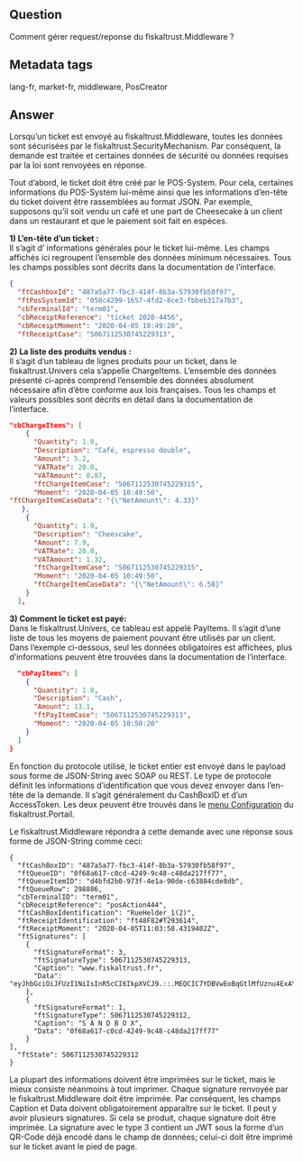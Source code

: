 ## Question
Comment gérer request/reponse du fiskaltrust.Middleware ?

## Metadata tags
lang-fr, market-fr, middleware, PosCreator

## Answer
Lorsqu’un ticket est envoyé au fiskaltrust.Middleware, toutes les données sont sécurisées par le fiskaltrust.SecurityMechanism. Par conséquent, la demande est traitée et certaines données de sécurité ou données requises par la loi sont renvoyées en réponse.

Tout d’abord, le ticket doit être créé par le POS-System. Pour cela, certaines informations du POS-System lui-même ainsi que les informations d’en-tête du ticket doivent être rassemblées au format JSON. Par exemple, supposons qu’il soit vendu un café et une part de Cheesecake à un client dans un restaurant et que le paiement soit fait en espèces.

**1) L’en-tête d’un ticket :**<br />Il s’agit d’ informations générales pour le ticket lui-même. Les champs affichés ici regroupent l’ensemble des données minimum nécessaires. Tous les champs possibles sont décrits dans la documentation de l’interface.

```JSON
{
  "ftCashboxId": "487a5a77-fbc3-414f-8b3a-57930fb58f97",
  "ftPosSystemId": "058c4299-1657-4fd2-8ce3-fbbeb317a7b3",
  "cbTerminalId": "term01",
  "cbReceiptReference": "ticket 2020-4456",
  "cbReceiptMoment": "2020-04-05 10:49:20",
  "ftReceiptCase": "5067112530745229313",
```

**2) La liste des produits vendus :**<br />Il s’agit d’un tableau de lignes produits pour un ticket, dans le fiskaltrust.Univers cela s’appelle ChargeItems. L’ensemble des données présenté ci-après comprend l’ensemble des données absolument nécessaire afin d’être conforme aux lois françaises. Tous les champs et valeurs possibles sont décrits en détail dans la documentation de l’interface.

```JSON
"cbChargeItems": [
    {
      "Quantity": 1.0,
      "Description": "Café, espresso double",
      "Amount": 5.2,
      "VATRate": 20.0,
      "VATAmount": 0.87,
      "ftChargeItemCase": "5067112530745229315",
      "Moment": "2020-04-05 10:49:50",
"ftChargeItemCaseData": "{\"NetAmount\": 4.33}"
   },
    {
      "Quantity": 1.0,
      "Description": "Cheescake",
      "Amount": 7.9,
      "VATRate": 20.0,
      "VATAmount": 1.32,
      "ftChargeItemCase": "5067112530745229315",
      "Moment": "2020-04-05 10:49:50",
      "ftChargeItemCaseData": "{\"NetAmount\": 6.58}"
    }
  ],
```

**3) Comment le ticket est payé:**<br />Dans le fiskaltrust.Univers, ce tableau est appelé PayItems. Il s’agit d’une liste de tous les moyens de paiement pouvant être utilisés par un client. Dans l’exemple ci-dessous, seul les données obligatoires est affichées, plus d’informations peuvent être trouvées dans la documentation de l’interface.

```JSON
  "cbPayItems": [
    {
      "Quantity": 1.0,
      "Description": "Cash",
      "Amount": 13.1,
      "ftPayItemCase": "5067112530745229313",
      "Moment": "2020-04-05 10:50:20"
    }
  ]
}
```

En fonction du protocole utilisé, le ticket entier est envoyé dans le payload sous forme de JSON-String avec SOAP ou REST. Le type de protocole définit les informations d’identification que vous devez envoyer dans l’en-tête de la demande. Il s’agit généralement du CashBoxID et d’un AccessToken. Les deux peuvent être trouvés dans le [menu Configuration](https://portal.fiskaltrust.fr/CashBox) du fiskaltrust.Portail.

Le fiskaltrust.Middleware répondra à cette demande avec une réponse sous forme de JSON-String comme ceci:

```
{
  "ftCashBoxID": "487a5a77-fbc3-414f-8b3a-57930fb58f97",
  "ftQueueID": "0f68a617-c0cd-4249-9c48-c48da217ff77",
  "ftQueueItemID": "d4bfd2b0-973f-4e1a-90de-c63884cde8db",
  "ftQueueRow": 298886,
  "cbTerminalID": "term01",
  "cbReceiptReference": "posAction444",
  "ftCashBoxIdentification": "RueHelder_1(2)",
  "ftReceiptIdentification": "ft48F82#T293614",
  "ftReceiptMoment": "2020-04-05T11:03:58.4319402Z",
  "ftSignatures": [
    {
      "ftSignatureFormat": 3,
      "ftSignatureType": 5067112530745229313,
      "Caption": "www.fiskaltrust.fr",
      "Data": "eyJhbGciOiJFUzI1NiIsInR5cCI6IkpXVCJ9.::.MEQCIC7YDBVwEoBqGtlMfUznu4ExAYZ3t6qph5_nIJXuOelHAiBge_EPSeCirPma881ElrNvGf2sGYfCPo5nkYZujs1P4w"
    },
    {
      "ftSignatureFormat": 1,
      "ftSignatureType": 5067112530745229312,
      "Caption": "S A N D B O X",
      "Data": "0f68a617-c0cd-4249-9c48-c48da217ff77"
    }
],
  "ftState": 5067112530745229312
}
```
La plupart des informations doivent être imprimées sur le ticket, mais le mieux consiste néanmoins à tout imprimer. Chaque signature renvoyée par le fiskaltrust.Middleware doit être imprimée. Par conséquent, les champs Caption et Data doivent obligatoirement apparaître sur le ticket. Il peut y avoir plusieurs signatures. Si cela se produit, chaque signature doit être imprimée. La signature avec le type 3 contient un JWT sous la forme d’un QR-Code déjà encodé dans le champ de données; celui-ci doit être imprimé sur le ticket avant le pied de page.
